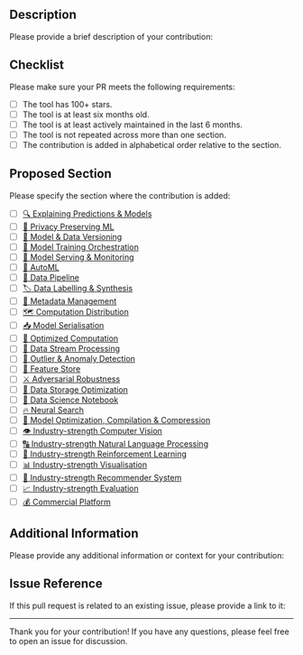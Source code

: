 ## Description

Please provide a brief description of your contribution:

## Checklist

Please make sure your PR meets the following requirements:

- [ ] The tool has 100+ stars.
- [ ] The tool is at least six months old.
- [ ] The tool is at least actively maintained in the last 6 months.
- [ ] The tool is not repeated across more than one section.
- [ ] The contribution is added in alphabetical order relative to the section.

## Proposed Section

Please specify the section where the contribution is added:

- [ ] [🔍 Explaining Predictions & Models](#explaining-black-box-models-and-datasets)
- [ ] [🔏 Privacy Preserving ML](#privacy-preserving-ml)
- [ ] [📜 Model & Data Versioning](#model-and-data-versioning)
- [ ] [🏁 Model Training Orchestration](#model-training-orchestration)
- [ ] [💪 Model Serving & Monitoring](#model-serving-and-monitoring)
- [ ] [🤖 AutoML](#automl)
- [ ] [🧵 Data Pipeline](#data-pipeline)
- [ ] [🏷️ Data Labelling & Synthesis](#data-labelling-and-synthesis)
- [ ] [📅 Metadata Management](#metadata-management)
- [ ] [🗺️ Computation Distribution](#computation-load-distribution)
- [ ] [📥 Model Serialisation](#model-serialisation)
- [ ] [🧮 Optimized Computation](#optimized-computation)
- [ ] [💸 Data Stream Processing](#data-stream-processing)
- [ ] [:red_circle: Outlier & Anomaly Detection](#outlier-and-anomaly-detection)
- [ ] [🎁 Feature Store](#feature-store)
- [ ] [⚔ Adversarial Robustness](#adversarial-robustness)
- [ ] [💾 Data Storage Optimization](#data-storage-optimisation)
- [ ] [📓 Data Science Notebook](#data-science-notebook)
- [ ] [🔥 Neural Search](#neural-search)
- [ ] [🔩 Model Optimization, Compilation & Compression](#model-optimization-compilation-and-compression)
- [ ] [👁️ Industry-strength Computer Vision](#industry-strength-cv)
- [ ] [🔠 Industry-strength Natural Language Processing](#industry-strength-nlp)
- [ ] [🍕 Industry-strength Reinforcement Learning](#industry-strength-rl)
- [ ] [📊 Industry-strength Visualisation](#industry-strength-visualisation)
- [ ] [🙌 Industry-strength Recommender System](#industry-strength-recsys)
- [ ] [📈 Industry-strength Evaluation](#industry-strength-evaluation)
- [ ] [💰 Commercial Platform](#commercial-platform)

## Additional Information

Please provide any additional information or context for your contribution:

## Issue Reference

If this pull request is related to an existing issue, please provide a link to it:

---

Thank you for your contribution! If you have any questions, please feel free to open an issue for discussion.
